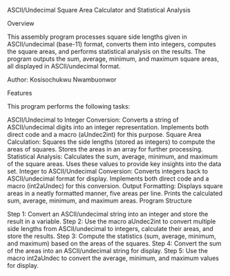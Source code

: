 ASCII/Undecimal Square Area Calculator and Statistical Analysis

Overview

This assembly program processes square side lengths given in ASCII/undecimal (base-11) format, converts them into integers, computes the square areas, and performs statistical analysis on the results. The program outputs the sum, average, minimum, and maximum square areas, all displayed in ASCII/undecimal format.

Author:
Kosisochukwu Nwambuonwor


Features

This program performs the following tasks:

ASCII/Undecimal to Integer Conversion:
Converts a string of ASCII/undecimal digits into an integer representation.
Implements both direct code and a macro (aUndec2int) for this purpose.
Square Area Calculation:
Squares the side lengths (stored as integers) to compute the areas of squares.
Stores the areas in an array for further processing.
Statistical Analysis:
Calculates the sum, average, minimum, and maximum of the square areas.
Uses these values to provide key insights into the data set.
Integer to ASCII/Undecimal Conversion:
Converts integers back to ASCII/undecimal format for display.
Implements both direct code and a macro (int2aUndec) for this conversion.
Output Formatting:
Displays square areas in a neatly formatted manner, five areas per line.
Prints the calculated sum, average, minimum, and maximum areas.
Program Structure

Step 1: Convert an ASCII/undecimal string into an integer and store the result in a variable.
Step 2: Use the macro aUndec2int to convert multiple side lengths from ASCII/undecimal to integers, calculate their areas, and store the results.
Step 3: Compute the statistics (sum, average, minimum, and maximum) based on the areas of the squares.
Step 4: Convert the sum of the areas into an ASCII/undecimal string for display.
Step 5: Use the macro int2aUndec to convert the average, minimum, and maximum values for display.

